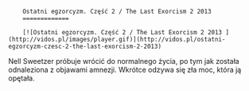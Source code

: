 
        Ostatni egzorcyzm. Część 2 / The Last Exorcism 2 2013 
        =============
        
        [![Ostatni egzorcyzm. Część 2 / The Last Exorcism 2 2013 ](http://vidos.pl/images/player.gif)](http://vidos.pl/ostatni-egzorcyzm-czesc-2-the-last-exorcism-2-2013)
        
        
 Nell Sweetzer próbuje wrócić do normalnego życia, po tym jak została odnaleziona z objawami amnezji. Wkrótce odzywa się zła moc, która ją opętała.
    
